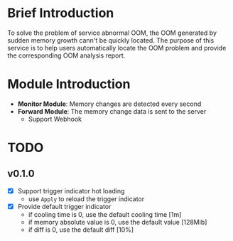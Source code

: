 # Brief Introduction

To solve the problem of service abnormal OOM, the OOM generated by sudden memory growth cann't be quickly located.
The purpose of this service is to help users automatically locate the OOM problem and provide the corresponding OOM analysis report.

# Module Introduction
- **Monitor Module**: Memory changes are detected every second
- **Forward Module**: The memory change data is sent to the server
  - Support Webhook

# TODO

## v0.1.0
- [x] Support trigger indicator hot loading
  - use `Apply` to reload the trigger indicator
- [x] Provide default trigger indicator
  - if cooling time is 0, use the default cooling time [1m]
  - if memory absolute value is 0, use the default value [128Mib]
  - if diff is 0, use the default diff [10%]
